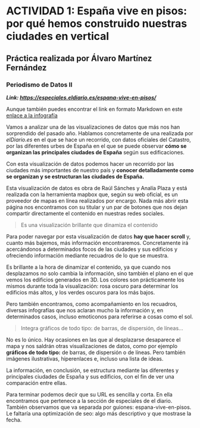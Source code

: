 # ACTIVIDAD 1: España vive en pisos: por qué hemos construido nuestras ciudades en vertical
## Práctica realizada por Álvaro Martínez Fernández
### Periodismo de Datos II
 
***Link: https://especiales.eldiario.es/espana-vive-en-pisos/***

Aunque también puedes encontrar el link en formato Markdown en este [enlace a la infografía](https://especiales.eldiario.es/espana-vive-en-pisos/)
 
Vamos a analizar una de las visualizaciones de datos que más nos han sorprendido del pasado año. Hablamos concretamente de una realizada por *elDiario.es* en el que se hace un recorrido, con datos oficiales del Catastro, por las diferentes urbes de España en el que se puede observar **cómo se organizan las principales ciudades de España** según sus edificaciones.
 
Con esta visualización de datos podemos hacer un recorrido por las ciudades más importantes de nuestro país y **conocer detalladamente como se organizan y se estructuran las ciudades de España.**
 
Esta visualización de datos es obra de Raúl Sánches y Analía Plaza y está realizada con la herramienta mapbox que, según su web oficial, es un proveedor de mapas en línea realizados por encargo. Nada más abrir esta página nos encontramos con su titular y un par de botones que nos dejan compartir directamente el contenido en nuestras redes sociales.
 
 > Es una visualización brillante que dinamiza el contenido
 
Para poder navegar por esta visualización de datos **hay que hacer scroll** y, cuanto más bajemos, más información encontraremos. Concretamente irá acercándonos a determinados focos de las ciudades y sus edificios y ofreciendo información mediante recuadros de lo que se muestra.
 
Es brillante a la hora de dinamizar el contenido, ya que cuando nos desplazamos no solo cambia la información, sino también el plano en el que vemos los edificios generados en 3D. Los colores son prácticamente los mismos durante toda la visualización: rosa oscuro para determinar los edificios más altos, y los verdes oscuros para los más bajos.
 
Pero también encontramos, como acompañamiento en los recuadros, diversas infografías que nos aclaran mucho la información y, en determinados casos, incluso emoticonos para referirse a cosas como el sol.

> Integra gráficos de todo tipo: de barras, de dispersión, de líneas...
 
No es lo único. Hay ocasiones en las que al desplazarse desaparece el mapa y nos saldrán otras visualizaciones de datos, como por ejemplo **gráficos de todo tipo:** de barras, de dispersión o de líneas. Pero también imágenes ilustrativas, hiperenlaces e, incluso una lista de ideas.
 
La información, en conclusión, se estructura mediante las diferentes y principales ciudades de España y sus edificios, con el fin de ver una comparación entre ellas.
 
Para terminar podemos decir que su URL es sencilla y corta. En ella encontramos que pertenece a la sección de especiales de el diario. También observamos que va separada por guiones: espana-vive-en-pisos. Le faltaría una optimización de seo: algo más descriptivo y que mostrase la fecha.
